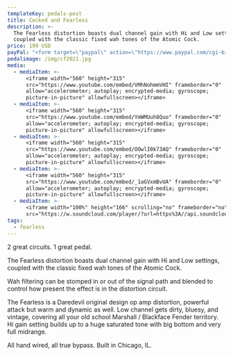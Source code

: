 ```yaml
---
templateKey: pedals-post
title: Cocked and Fearless
description: >-
  The Fearless distortion boasts dual channel gain with Hi and Low settings,
  coupled with the classic fixed wah tones of the Atomic Cock.
price: 199 USD
payPal: "<form target=\"paypal\" action=\"https://www.paypal.com/cgi-bin/webscr\" method=\"post\">\n<input type=\"hidden\" name=\"cmd\" value=\"_s-xclick\">\n<input type=\"hidden\" name=\"hosted_button_id\" value=\"2WCM6SMKH3CWC\">\n<table>\n<tr><td><input type=\"hidden\" name=\"on0\" value=\"Cocked and Fearless\">Cocked and Fearless</td></tr><tr><td><select name=\"os0\">\n\t<option value=\"Buy now\">Buy now $199.00 USD</option>\n</select> </td></tr>\n</table>\n<input type=\"hidden\" name=\"currency_code\" value=\"USD\">\n<input type=\"image\" src=\"https://www.paypalobjects.com/en_US/i/btn/btn_cart_LG.gif\" border=\"0\" name=\"submit\" alt=\"PayPal - The safer, easier way to pay online!\">\n<img alt=\"\" border=\"0\" src=\"https://www.paypalobjects.com/en_US/i/scr/pixel.gif\" width=\"1\" height=\"1\">\n</form>\n\n\n\n"
pedalimage: /img/cf2021.jpg
media:
  - mediaItem: >-
      <iframe width="560" height="315"
      src="https://www.youtube.com/embed/VMhNohmmVHI" frameborder="0"
      allow="accelerometer; autoplay; encrypted-media; gyroscope;
      picture-in-picture" allowfullscreen></iframe>
  - mediaItem: >-
      <iframe width="560" height="315"
      src="https://www.youtube.com/embed/YmWMUuh8Quo" frameborder="0"
      allow="accelerometer; autoplay; encrypted-media; gyroscope;
      picture-in-picture" allowfullscreen></iframe>
  - mediaItem: >-
      <iframe width="560" height="315"
      src="https://www.youtube.com/embed/OOwlI0k73AQ" frameborder="0"
      allow="accelerometer; autoplay; encrypted-media; gyroscope;
      picture-in-picture" allowfullscreen></iframe>
  - mediaItem: >-
      <iframe width="560" height="315"
      src="https://www.youtube.com/embed/_1aGVxmBvUA" frameborder="0"
      allow="accelerometer; autoplay; encrypted-media; gyroscope;
      picture-in-picture" allowfullscreen></iframe>
  - mediaItem: >-
      <iframe width="100%" height="166" scrolling="no" frameborder="no"
      src="https://w.soundcloud.com/player/?url=https%3A//api.soundcloud.com/tracks/454227891&amp;color=ff5500"></iframe>
tags:
  - fearless
---
```

2 great circuits. 1 great pedal.

The Fearless distortion boasts dual channel gain with Hi and Low settings, coupled with the classic fixed wah tones of the Atomic Cock.

Wah filtering can be stomped in or out of the signal path and blended to control how present the effect is in the distortion circuit.

The Fearless is a Daredevil original design op amp distortion, powerful attack but warm and dynamic as well. Low channel gets dirty, bluesy, and vintage, covering all your old school Marshall / Blackface Fender territory. Hi gain setting builds up to a huge saturated tone with big bottom and very full midrange.

All hand wired, all true bypass. Built in Chicago, IL.
